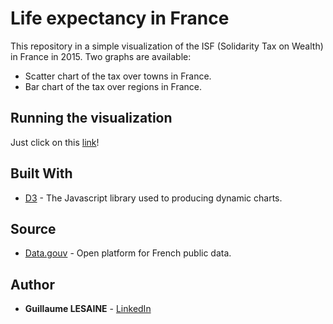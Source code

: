 # Life expectancy in France

This repository in a simple visualization of the ISF (Solidarity Tax on Wealth) in France in 2015. Two graphs are available:
* Scatter chart of the tax over towns in France. 
* Bar chart of the tax over regions in France.

## Running the visualization

Just click on this [link](https://glesaine.github.io/projet-visu-isf2015/)!

## Built With

* [D3](https://d3js.org/) - The Javascript library used to producing dynamic charts.

## Source

* [Data.gouv](https://www.data.gouv.fr/en/datasets/impot-de-solidarite-sur-la-fortune/#_) - Open platform for French public data.

## Author

* **Guillaume LESAINE** - [LinkedIn](https://www.linkedin.com/in/guillaume-lesaine/)

